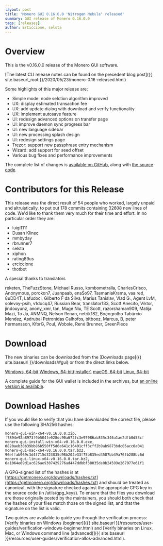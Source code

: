 ```yaml
---
layout: post
title: "Monero GUI 0.16.0.0 'Nitrogen Nebula' released"
summary: GUI release of Monero 0.16.0.0
tags: [releases]
author: ErCiccione, selsta
---
```


# Overview

This is the v0.16.0.0 release of the Monero GUI software.

[The latest CLI release notes can be found on the precedent blog post]({{ site.baseurl_root }}/2020/05/23/monero-0.16-released.html)

Some highlights of this major release are:

- Simple mode: node selction algorithm improved
- UX: display estimated transaction fee
- UX: add update dialog with download and verify functionality
- UX: implement autosave feature
- UI: redesign advanced options on transfer page
- UI: improve daemon sync progress bar
- UI: new language sidebar
- UI: new processing splash design
- UI: redesign settings page
- Trezor: support new passphrase entry mechanism
- Wizard: add support for seed offset
- Various bug fixes and performance improvements

The complete list of changes is [available on GitHub](https://github.com/monero-project/monero-gui/compare/v0.15.0.5...v0.16.0.0), along with [the source code](https://github.com/monero-project/monero-gui/tree/v0.16.0.0).

# Contributors for this Release

This release was the direct result of 54 people who worked, largely unpaid and altruistically, to put out 178 commits containing 32608 new lines of code. We'd like to thank them very much for their time and effort. In no particular order they are:

- luigi1111
- Dusan Klinec
- mmbyday
- rbrunner7
- selsta
- xiphon
- rating89us
- erciccione
- thotbot

A special thanks to translators

reketen, TheFuzzStone, Michael Russo, kombometralla, CharlesCrisco, Anonymous, porokon7, Juanpaab, enaSo97, TasmaniaKrama, vaa red, 8uDD4T, Lafudoci, Gilberto F da Silva, Marius Tanislav, Vlad G., Agent LvM, solevoy-psih, v1docq47, Russian Bear, translator133, Scott Anecito, Viktor, jindouyunz, anony_xmr, tan, Muge Niu, TE Scott, razorshaman909, Matija Mazi, To Ja, ANMNQ, Nelson Renan, netrik182, Boçogrolho Tabúrcio Mendez, Asdrubal Petronidas Calhofos, bitbooz, Marcus, B, peter hermansson, KforG, Poul, Wobole, René Brunner, GreenPiece 

# Download

The new binaries can be downloaded from the [Downloads page]({{ site.baseurl }}/downloads/#gui) or from the direct links below.

[Windows, 64-bit](https://downloads.getmonero.org/gui/monero-gui-win-x64-v0.16.0.0.zip)
[Windows, 64-bit(Installer)](https://downloads.getmonero.org/gui/monero-gui-install-win-x64-v0.16.0.0.exe)
[macOS, 64-bit](https://downloads.getmonero.org/gui/monero-gui-mac-x64-v0.16.0.0.tar.bz2)
[Linux, 64-bit](https://downloads.getmonero.org/gui/monero-gui-linux-x64-v0.16.0.0.tar.bz2)

A complete guide for the GUI wallet is included in the archives, but [an online version is available](https://github.com/monero-ecosystem/monero-GUI-guide/blob/master/monero-GUI-guide.md).

# Download Hashes

If you would like to verify that you have downloaded the correct file, please use the following SHA256 hashes:

```
monero-gui-win-x64-v0.16.0.0.zip, f7894e92a8973f9b504fe028dc90a672fc3e97086ab835c346a1ae2dfb0d53cf
monero-gui-install-win-x64-v0.16.0.0.exe, 0820aeb30b39bb86b550ff5d6e641c16491cff3cff2b9ab9873bdc05acc6a041
monero-gui-mac-x64-v0.16.0.0.tar.bz2, 96effab969c1d4f715d323835d98b202e33f75b835ed4587bb49a76fb288bc6d
monero-gui-linux-x64-v0.16.0.0.tar.bz2, 6a1064e89d1ac626ae9307429276ad447ddbbf38035de0b24599e267977e61f1
```
A GPG-signed list of the hashes is at [https://getmonero.org/downloads/hashes.txt](https://getmonero.org/downloads/hashes.txt) and should be treated as canonical, with the signature checked against the appropriate GPG key in the source code (in /utils/gpg_keys). To ensure that the files you download are those originally posted by the maintainers, you should both check that the hashes of your files match those on the signed list, and that the signature on the list is valid.

Two guides are available to guide you through the verification process: [Verify binaries on Windows (beginner)]({{ site.baseurl }}/resources/user-guides/verification-windows-beginner.html) and [Verify binaries on Linux, Mac, or Windows command line (advanced)]({{ site.baseurl }}/resources/user-guides/verification-allos-advanced.html).